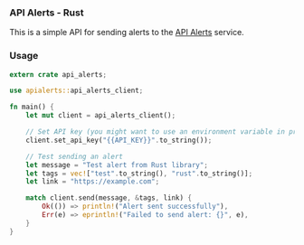 ### API Alerts - Rust

This is a simple API for sending alerts to the [API Alerts](https://api-alerts.com) service.

### Usage

```rust
extern crate api_alerts;

use apialerts::api_alerts_client;

fn main() {
    let mut client = api_alerts_client();

    // Set API key (you might want to use an environment variable in practice)
    client.set_api_key("{{API_KEY}}".to_string());

    // Test sending an alert
    let message = "Test alert from Rust library";
    let tags = vec!["test".to_string(), "rust".to_string()];
    let link = "https://example.com";

    match client.send(message, &tags, link) {
        Ok(()) => println!("Alert sent successfully"),
        Err(e) => eprintln!("Failed to send alert: {}", e),
    }
}
```
